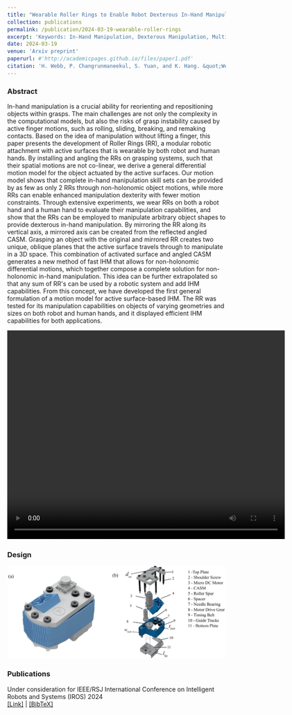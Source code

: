 ```yaml
---
title: "Wearable Roller Rings to Enable Robot Dexterous In-Hand Manipulation through Active Surfaces"
collection: publications
permalink: /publication/2024-03-19-wearable-roller-rings
excerpt: 'Keywords: In-Hand Manipulation, Dexterous Manipulation, Multi-fingered Robots'
date: 2024-03-19
venue: 'Arxiv preprint'
paperurl: #'http://academicpages.github.io/files/paper1.pdf'
citation: 'H. Webb, P. Changrunmaneekul, S. Yuan, and K. Hang. &quot;Wearable Roller Rings to Enable Robot Dexterous In-Hand Manipulation through Active Surfaces&quot;. 2024.'
---
```

### Abstract
In-hand manipulation is a crucial ability for reorienting and repositioning objects within grasps. The main challenges are not only the complexity in the computational models, but also the risks of grasp instability caused by active finger motions, such as rolling, sliding, breaking, and remaking contacts. Based on the idea of manipulation without lifting a finger, this paper presents the development of Roller Rings (RR), a modular robotic attachment with active surfaces that is wearable by both robot and human hands. By installing and angling the RRs on grasping systems, such that their spatial motions are not co-linear, we derive a general differential motion model for the object actuated by the active surfaces. Our motion model shows that complete in-hand manipulation skill sets can be provided by as few as only $2$ RRs through non-holonomic object motions, while more RRs can enable enhanced manipulation dexterity with fewer motion constraints. Through extensive experiments, we wear RRs on both a robot hand and a human hand to evaluate their manipulation capabilities, and show that the RRs can be employed to manipulate arbitrary object shapes to provide dexterous in-hand manipulation. By mirroring the RR along its vertical axis, a mirrored axis can be created from the reflected angled CASM. Grasping an object with the original and mirrored RR creates two unique, oblique planes that the active surface travels through to manipulate in a 3D space. This combination of activated surface and angled CASM generates a new method of fast IHM that allows for non-holonomic differential motions, which together compose a complete solution for non-holonomic in-hand manipulation. This idea can be further extrapolated so that any sum of RR's can be used by a robotic system and add IHM capabilities. From this concept, we have developed the first general formulation of a motion model for active surface-based IHM. The RR was tested for its manipulation capabilities on objects of varying geometries and sizes on both robot and human hands, and it displayed efficient IHM capabilities for both applications.
<div style="text-align: center;">
  <video width="640" height="480" controls>
    <source src="/images/final_video.mp4" type="video/mp4">
  </video>
</div>

### Design
<img title="a title" alt="Alt text" src="/images/design_parts.png">

### Publications
Under consideration for IEEE/RSJ International Conference on Intelligent Robots and Systems (IROS) 2024 <br>
[[Link]](https://arxiv.org/abs/2403.13132) | <a href="/files/webb2024roller.bib" download>[BibTeX]</a>